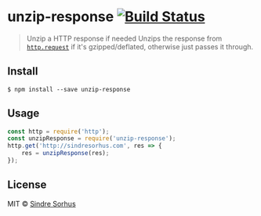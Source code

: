 # unzip-response [![Build Status](https://travis-ci.org/sindresorhus/unzip-response.svg?branch=master)](https://travis-ci.org/sindresorhus/unzip-response)
> Unzip a HTTP response if needed
Unzips the response from [`http.request`](https://nodejs.org/api/http.html#http_http_request_options_callback) if it's gzipped/deflated, otherwise just passes it through.
## Install
```
$ npm install --save unzip-response
```
## Usage
```js
const http = require('http');
const unzipResponse = require('unzip-response');
http.get('http://sindresorhus.com', res => {
	res = unzipResponse(res);
});
```
## License
MIT © [Sindre Sorhus](https://sindresorhus.com)
